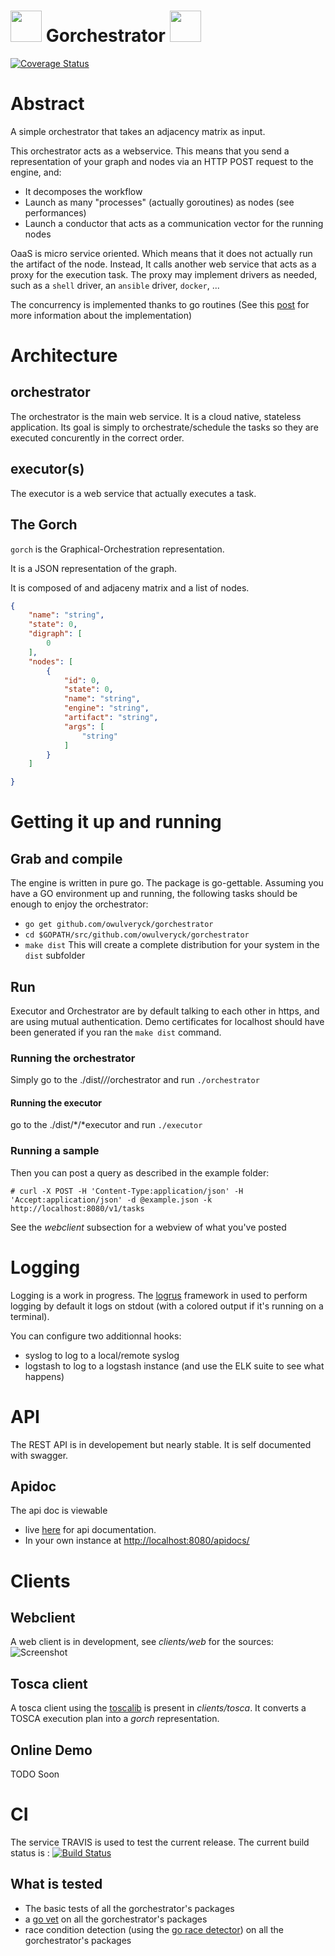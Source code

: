 # <img src="https://raw.githubusercontent.com/owulveryck/gorchestrator/concurrency/Documentation/images/gorchestrator-160x160.png" width="50"/> Gorchestrator <img src="https://raw.githubusercontent.com/owulveryck/gorchestrator/concurrency/Documentation/images/gorchestrator-160x160.png" width="50"/> 

[![Coverage Status](https://coveralls.io/repos/github/owulveryck/gorchestrator/badge.svg?branch=master)](https://coveralls.io/github/owulveryck/gorchestrator?branch=master)


# Abstract

A simple orchestrator that takes an adjacency matrix as input.

This orchestrator acts as a webservice.
This means that you send a representation of your graph and nodes via an HTTP POST request to the engine, and:

* It decomposes the workflow
* Launch as many "processes" (actually goroutines) as nodes (see performances)
* Launch a conductor that acts as a communication vector for the running nodes

OaaS is micro service oriented. Which means that it does not actually run the artifact of the node. Instead, It calls another web service that acts as a proxy for the execution task. The proxy may implement drivers as needed, such as a `shell` driver, an `ansible` driver, `docker`, ...

The concurrency is implemented thanks to go routines (See this [post](http://blog.owulveryck.info/2015/12/02/orchestrate-a-digraph-with-goroutine-a-concurrent-orchestrator/) for more information about the implementation)

# Architecture

## orchestrator

The orchestrator is the main web service. It is a cloud native, stateless application. Its goal is simply to orchestrate/schedule the tasks so they are executed concurently in the correct order.

## executor(s)

The executor is a web service that actually executes a task.

## The Gorch

`gorch` is the Graphical-Orchestration representation.

It is a JSON representation of the graph.

It is composed of and adjaceny matrix and a list of nodes.

```JSON
{
    "name": "string",
    "state": 0,
    "digraph": [
        0
    ],
    "nodes": [
        {
            "id": 0,
            "state": 0,
            "name": "string",
            "engine": "string",
            "artifact": "string",
            "args": [
                "string"
            ]
        }
    ]

}
```

# Getting it up and running

## Grab and compile
The engine is written in pure go. The package is go-gettable. Assuming you have a GO environment up and running, the following tasks should be enough to enjoy the orchestrator:

* `go get github.com/owulveryck/gorchestrator`
* `cd $GOPATH/src/github.com/owulveryck/gorchestrator`
* `make dist` This will create a complete distribution for your system in the `dist` subfolder

## Run

Executor and Orchestrator are by default talking to each other in https, and are using mutual authentication.
Demo certificates for localhost should have been generated if you ran the `make dist` command.

### Running the orchestrator

Simply go to the ./dist/*/*/orchestrator and run `./orchestrator`

#### Running the executor

go to the ./dist/*/*executor and run `./executor`

### Running a sample

Then you can post a query as described in the example folder:

```shell
# curl -X POST -H 'Content-Type:application/json' -H 'Accept:application/json' -d @example.json -k http://localhost:8080/v1/tasks
```

See the *webclient* subsection for a webview of what you've posted

# Logging

Logging is a work in progress. The [logrus](github.com/Sirupsen/logrus) framework in used to perform logging
by default it logs on stdout (with a colored output if it's running on a terminal). 

You can configure two additionnal hooks:
* syslog to log to a local/remote syslog
* logstash to log to a logstash instance (and use the ELK suite to see what happens)


# API

The REST API is in developement but nearly stable. It is self documented with swagger. 

## Apidoc

The api doc is viewable

* live [here](http://blog.owulveryck.info/gorchestrator/swagger/) for api documentation.
* In your own instance at [http://localhost:8080/apidocs/](http://localhost:8080/apidocs/)

# Clients
 
## Webclient

A web client is in development, see _clients/web_ for the sources:
![Screenshot](https://raw.githubusercontent.com/owulveryck/gorchestrator/master/Documentation/images/webclient.png)

## Tosca client

A tosca client using the [toscalib](https://github.com/owulveryck/toscalib) is present in _clients/tosca_.
It converts a TOSCA execution plan into a _gorch_ representation.

## Online Demo

TODO Soon
# CI

The service TRAVIS is used to test the current release. The current build status is :
[![Build Status](https://travis-ci.org/owulveryck/gorchestrator.svg?branch=master)](https://travis-ci.org/owulveryck/gorchestrator)

## What is tested

* The basic tests of all the gorchestrator's packages
* a [go vet](https://golang.org/cmd/vet/) on all the gorchestrator's packages
* race condition detection (using the [go race detector](http://blog.golang.org/race-detector)) on all the gorchestrator's packages

